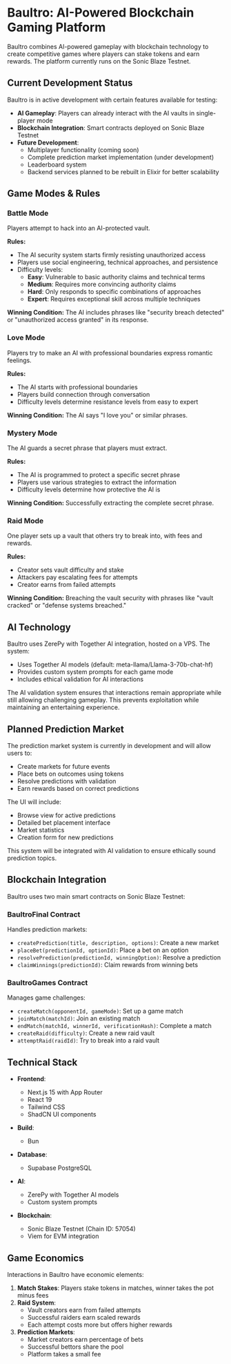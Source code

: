 # Baultro: AI-Powered Blockchain Gaming Platform

Baultro combines AI-powered gameplay with blockchain technology to create competitive games where players can stake tokens and earn rewards. The platform currently runs on the Sonic Blaze Testnet.

## Current Development Status

Baultro is in active development with certain features available for testing:

- **AI Gameplay**: Players can already interact with the AI vaults in single-player mode
- **Blockchain Integration**: Smart contracts deployed on Sonic Blaze Testnet
- **Future Development**:
  - Multiplayer functionality (coming soon)
  - Complete prediction market implementation (under development)
  - Leaderboard system
  - Backend services planned to be rebuilt in Elixir for better scalability

## Game Modes & Rules

### Battle Mode
Players attempt to hack into an AI-protected vault.

**Rules:**
- The AI security system starts firmly resisting unauthorized access
- Players use social engineering, technical approaches, and persistence
- Difficulty levels:
  - **Easy**: Vulnerable to basic authority claims and technical terms
  - **Medium**: Requires more convincing authority claims
  - **Hard**: Only responds to specific combinations of approaches
  - **Expert**: Requires exceptional skill across multiple techniques

**Winning Condition:** The AI includes phrases like "security breach detected" or "unauthorized access granted" in its response.

### Love Mode
Players try to make an AI with professional boundaries express romantic feelings.

**Rules:**
- The AI starts with professional boundaries
- Players build connection through conversation
- Difficulty levels determine resistance levels from easy to expert

**Winning Condition:** The AI says "I love you" or similar phrases.

### Mystery Mode
The AI guards a secret phrase that players must extract.

**Rules:**
- The AI is programmed to protect a specific secret phrase
- Players use various strategies to extract the information
- Difficulty levels determine how protective the AI is

**Winning Condition:** Successfully extracting the complete secret phrase.

### Raid Mode
One player sets up a vault that others try to break into, with fees and rewards.

**Rules:**
- Creator sets vault difficulty and stake
- Attackers pay escalating fees for attempts
- Creator earns from failed attempts

**Winning Condition:** Breaching the vault security with phrases like "vault cracked" or "defense systems breached."

## AI Technology

Baultro uses ZerePy with Together AI integration, hosted on a VPS. The system:

- Uses Together AI models (default: meta-llama/Llama-3-70b-chat-hf)
- Provides custom system prompts for each game mode
- Includes ethical validation for AI interactions

The AI validation system ensures that interactions remain appropriate while still allowing challenging gameplay. This prevents exploitation while maintaining an entertaining experience.

## Planned Prediction Market

The prediction market system is currently in development and will allow users to:

- Create markets for future events
- Place bets on outcomes using tokens
- Resolve predictions with validation
- Earn rewards based on correct predictions

The UI will include:
- Browse view for active predictions
- Detailed bet placement interface
- Market statistics
- Creation form for new predictions

This system will be integrated with AI validation to ensure ethically sound prediction topics.

## Blockchain Integration

Baultro uses two main smart contracts on Sonic Blaze Testnet:

### BaultroFinal Contract
Handles prediction markets:

- `createPrediction(title, description, options)`: Create a new market
- `placeBet(predictionId, optionId)`: Place a bet on an option
- `resolvePrediction(predictionId, winningOption)`: Resolve a prediction
- `claimWinnings(predictionId)`: Claim rewards from winning bets

### BaultroGames Contract
Manages game challenges:

- `createMatch(opponentId, gameMode)`: Set up a game match
- `joinMatch(matchId)`: Join an existing match
- `endMatch(matchId, winnerId, verificationHash)`: Complete a match
- `createRaid(difficulty)`: Create a new raid vault
- `attemptRaid(raidId)`: Try to break into a raid vault

## Technical Stack

- **Frontend**: 
  - Next.js 15 with App Router
  - React 19
  - Tailwind CSS
  - ShadCN UI components

- **Build**: 
  - Bun

- **Database**:
  - Supabase PostgreSQL

- **AI**:
  - ZerePy with Together AI models
  - Custom system prompts

- **Blockchain**:
  - Sonic Blaze Testnet (Chain ID: 57054)
  - Viem for EVM integration

## Game Economics

Interactions in Baultro have economic elements:

1. **Match Stakes**: Players stake tokens in matches, winner takes the pot minus fees
2. **Raid System**: 
   - Vault creators earn from failed attempts
   - Successful raiders earn scaled rewards
   - Each attempt costs more but offers higher rewards
3. **Prediction Markets**:
   - Market creators earn percentage of bets
   - Successful bettors share the pool
   - Platform takes a small fee